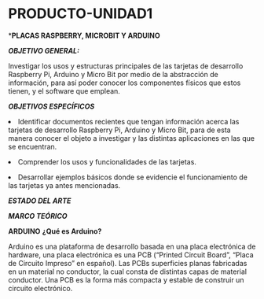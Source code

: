 # PRODUCTO-UNIDAD1
***PLACAS RASPBERRY, MICROBIT Y ARDUINO**



***OBJETIVO GENERAL:***
<p>Investigar los usos y estructuras principales de las tarjetas de desarrollo Raspberry Pi, Arduino y Micro Bit  por medio de la abstracción de información, para así poder conocer los componentes físicos que estos tienen, y el software que emplean.</p>

***OBJETIVOS ESPECÍFICOS***
<p><li> Identificar documentos recientes que tengan información acerca las tarjetas de desarrollo Raspberry Pi, Arduino y Micro Bit, para de esta manera conocer el objeto a investigar y las distintas aplicaciones en las que se encuentran. </li></p> 
<p><li> Comprender los usos y funcionalidades de las tarjetas. </li></p> 
<p><li>Desarrollar ejemplos básicos donde se evidencie el  funcionamiento de las tarjetas ya antes mencionadas. </li></p> 


***ESTADO DEL ARTE***




***MARCO TEÓRICO***









**ARDUINO**
**¿Qué es Arduino?**
<p>Arduino es una plataforma de desarrollo basada en una placa electrónica de hardware, una placa electrónica es una PCB (“Printed Circuit Board”, “Placa de Circuito Impreso” en español). Las PCBs superficies planas fabricadas en un material no conductor, la cual consta de distintas capas de material conductor. Una PCB es la forma más compacta y estable de construir un circuito electrónico.</p>






